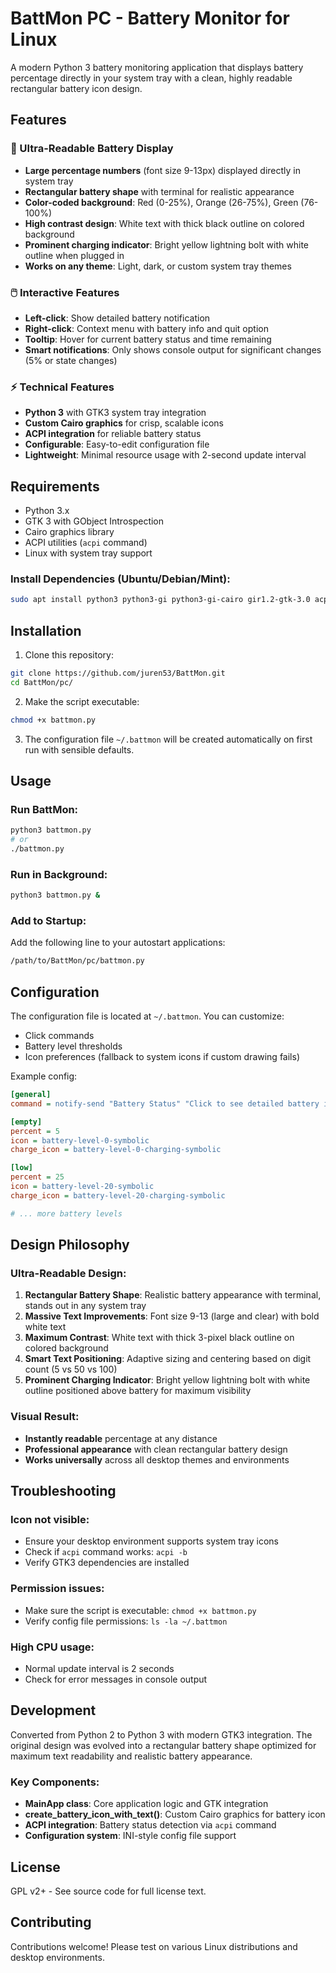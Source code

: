 # BattMon PC - Battery Monitor for Linux

A modern Python 3 battery monitoring application that displays battery percentage directly in your system tray with a clean, highly readable rectangular battery icon design.

## Features

### 🔋 Ultra-Readable Battery Display
- **Large percentage numbers** (font size 9-13px) displayed directly in system tray
- **Rectangular battery shape** with terminal for realistic appearance
- **Color-coded background**: Red (0-25%), Orange (26-75%), Green (76-100%)
- **High contrast design**: White text with thick black outline on colored background
- **Prominent charging indicator**: Bright yellow lightning bolt with white outline when plugged in
- **Works on any theme**: Light, dark, or custom system tray themes

### 🖱️ Interactive Features
- **Left-click**: Show detailed battery notification
- **Right-click**: Context menu with battery info and quit option
- **Tooltip**: Hover for current battery status and time remaining
- **Smart notifications**: Only shows console output for significant changes (5% or state changes)

### ⚡ Technical Features
- **Python 3** with GTK3 system tray integration
- **Custom Cairo graphics** for crisp, scalable icons
- **ACPI integration** for reliable battery status
- **Configurable**: Easy-to-edit configuration file
- **Lightweight**: Minimal resource usage with 2-second update interval

## Requirements

- Python 3.x
- GTK 3 with GObject Introspection
- Cairo graphics library
- ACPI utilities (`acpi` command)
- Linux with system tray support

### Install Dependencies (Ubuntu/Debian/Mint):
```bash
sudo apt install python3 python3-gi python3-gi-cairo gir1.2-gtk-3.0 acpi
```

## Installation

1. Clone this repository:
```bash
git clone https://github.com/juren53/BattMon.git
cd BattMon/pc/
```

2. Make the script executable:
```bash
chmod +x battmon.py
```

3. The configuration file `~/.battmon` will be created automatically on first run with sensible defaults.

## Usage

### Run BattMon:
```bash
python3 battmon.py
# or
./battmon.py
```

### Run in Background:
```bash
python3 battmon.py &
```

### Add to Startup:
Add the following line to your autostart applications:
```bash
/path/to/BattMon/pc/battmon.py
```

## Configuration

The configuration file is located at `~/.battmon`. You can customize:
- Click commands
- Battery level thresholds
- Icon preferences (fallback to system icons if custom drawing fails)

Example config:
```ini
[general]
command = notify-send "Battery Status" "Click to see detailed battery information"

[empty]
percent = 5
icon = battery-level-0-symbolic
charge_icon = battery-level-0-charging-symbolic

[low]
percent = 25
icon = battery-level-20-symbolic
charge_icon = battery-level-20-charging-symbolic

# ... more battery levels
```

## Design Philosophy

### Ultra-Readable Design:
1. **Rectangular Battery Shape**: Realistic battery appearance with terminal, stands out in any system tray
2. **Massive Text Improvements**: Font size 9-13 (large and clear) with bold white text
3. **Maximum Contrast**: White text with thick 3-pixel black outline on colored background
4. **Smart Text Positioning**: Adaptive sizing and centering based on digit count (5 vs 50 vs 100)
5. **Prominent Charging Indicator**: Bright yellow lightning bolt with white outline positioned above battery for maximum visibility

### Visual Result:
- **Instantly readable** percentage at any distance
- **Professional appearance** with clean rectangular battery design
- **Works universally** across all desktop themes and environments

## Troubleshooting

### Icon not visible:
- Ensure your desktop environment supports system tray icons
- Check if `acpi` command works: `acpi -b`
- Verify GTK3 dependencies are installed

### Permission issues:
- Make sure the script is executable: `chmod +x battmon.py`
- Verify config file permissions: `ls -la ~/.battmon`

### High CPU usage:
- Normal update interval is 2 seconds
- Check for error messages in console output

## Development

Converted from Python 2 to Python 3 with modern GTK3 integration. The original design was evolved into a rectangular battery shape optimized for maximum text readability and realistic battery appearance.

### Key Components:
- **MainApp class**: Core application logic and GTK integration
- **create_battery_icon_with_text()**: Custom Cairo graphics for battery icon
- **ACPI integration**: Battery status detection via `acpi` command
- **Configuration system**: INI-style config file support

## License

GPL v2+ - See source code for full license text.

## Contributing

Contributions welcome! Please test on various Linux distributions and desktop environments.
